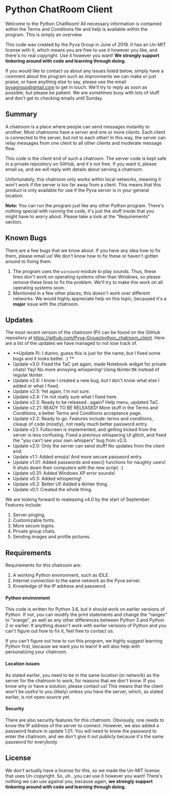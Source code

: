 # Python ChatRoom Client

Welcome to the Python ChatRoom! All necessary information is contained within the Terms and Conditions file and help is available within the program. This is simply an overview. 

This code was created by the Pyva Group in June of 2019. It has an Un-MIT license with it, which means you are free to use it however you like, and there's no real copyright. Use it however you want! **We strongly support tinkering around with code and learning through doing.** 

If you would like to contact us about any issues listed below, simply have a comment about the program such as improvments we can make or just praise, or have anything else to say, please use the email pyvagroup@gmail.com to get in touch. 
We'll try to reply as soon as possible, but please be patient. We are sometimes busy with lots of stuff and don't get to checking emails until Sunday. 

## Summary

A chatroom is a place where people can send messages instantly to another. Most chatrooms have a *server* and one or more *clients*. Each client is connected to the server, but not to each other! In this way, the server can relay messages from one client to all other clients and moderate message flow. 

This code is the client end of such a chatroom. The server code is kept safe in a private repository on GitHub, and it's not free. If you want it, please email us, and we will reply with details about serving a chatroom. 

Unfortunately, this chatroom only works within local networks, meaning it won't work if the server is too far away from a client. This means that this product is only available for use if the Pyva server is in your general location. 

**Note:** You can run the program just like any other Python program. There's nothing special with running the code, it's just the stuff inside that you might have to worry about. Please take a look at the "Requirements" section. 

## Known Bugs
There are a few bugs that we know about. If you have any idea how to fix them, please email us! We don't know how to fix these or haven't gotten around to fixing them. 

1. The program uses the `winsound` module to play sounds. Thus, these lines don't work on operating systems other than Windows, so please remove these lines to fix the problem. We'll try to make this work on all operating systems soon. 
2. Mentioned in a few other places, this doesn't work over different networks. We would highly appreciate help on this topic, becaused it's a **major** issue with the chatroom. 

## Updates
The most recent version of the chatroom (Pi) can be found on the GitHub repository at https://github.com/Pyva-Group/python_chatroom_client. Here are a list of the updates we have managed to not lose track of. 

- **Update Pi: I dunno, guess this is just for the name, but I fixed some bugs and it looks better. :) **
- Update v3.0: Fixed the TaC yet again, made Notebook widget for private chats! Yay! No more annoying whispering! Using tkinter.ttk instead of regular tkinter. 
- Update v2.6: I know I created a new bug, but I don't know what else I added or what I fixed. 
- Update v2.5: Yet again, I'm not sure. 
- Update v2.4: I'm not really sure what I fixed here. 
- Update v2.3: Ready to be released...again? Help menu, updated TaC.  
- Update v2.21: READY TO BE RELEASED! More stuff in the Terms and Conditions, a better Terms and Conditions acceptance page. 
- Update v2.2: Ready to go. Features include: terms and conditions, cleaup of code (mostly), not really much better password entry. 
- Update v2.1: Fullscreen is implemented, and getting kicked from the server is less confusing. Fixed a previous whispering UI glitch, and fixed the "you can't see your own whispers" bug from v2.0. 
- Update v2.0: Only the server can send stuff! No updates from the client end. 
- Update v1.1: Added emojis! And more secure password entry. 
- Update v1.01: Added passwords and exec() functions for naughty users! It shuts down their computers with the new script. :) 
- Update v0.31: Added Windows XP error sounds! 
- Update v0.3: Added whispering! 
- Update v0.2: Better UI! Added a tkinter thing. 
- Update v0.1: Created the whole thing. 

We are looking forward to realeasing v4.0 by the start of September. Features include: 

1. Server pinging. 
2. Customizable fonts. 
3. More secure logins. 
4. Private group chats. 
5. Sending images and profile pictures. 

## Requirements
Requirements for this chatroom are: 

1. A working Python environment, such as IDLE. 
2. Internet connection to the same network as the Pyva server. 
3. Knowledge of the IP address and password. 

#### Python environment
This code is written for Python 3.6, but it should work on earlier versions of Python. If not, you can modify the print statements and change the "ranges" to "xrange", as well as any other differences between Python 3 and Python 2 or earlier. If anything doesn't work with earlier versions of Python and you can't figure out how to fix it, feel free to contact us. 

If you can't figure out how to run this program, we highly suggest learning Python first, because we want you to learn! It will also help with personalizing your chatroom. 

#### Location issues
As stated earlier, you need to be in the same location (or network) as the server for the chatroom to work, for reasons that we don't know. If you know why or have a solution, please contact us! This means that the client won't be useful to you (likely) unless you have the server, which, as stated earlier,  is not open-source yet. 

#### Security
There are also security features for this chatroom. Obviously, one needs to know the IP address of the server to connect. However, we also added a password feature in update 1.01. You will need to know the password to enter the chatroom, and we don't give it out publicly because it's the same password for everybody. 

## License
We don't actually have a license for this, so we made the Un-MIT license that uses Un-copyright. So, uh...you can use it however you want! There's nothing we can use against you, because again, **we strongly support tinkering around with code and learning through doing.** 
